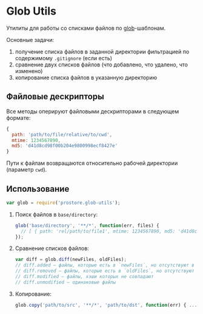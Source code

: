 # Glob Utils

Утилиты для работы со списками файлов по [glob](http://en.wikipedia.org/wiki/Glob_%28programming%29)-шаблонам.

Основные задачи:

  1. получение списка файлов в заданной директории фильтрацией по содержимому
     `.gitignore` (если есть)
  2. сравнение двух списков файлов (что добавлено, что удалено, что изменено)
  3. копирование списка файлов в указанную директорию

## Файловые дескрипторы

Все методы оперируют файловыми дескрипторами в следующем формате: 

```js
{
  path: 'path/to/file/relative/to/cwd',
  mtime: 1234567890,
  md5: 'd41d8cd98f00b204e9800998ecf8427e'
}
```

Пути к файлам возвращаются относительно рабочей директории (параметр `cwd`).
 
## Использование

```js
var glob = require('prostore.glob-utils');
```
    

1. Поиск файлов в `base/directory`:

    ```js
    glob('base/directory', '**/*', function(err, files) { 
      // [ { path: 'rel/path/to/file1', mtime: 1234567890, md5: 'd41d8cd...' }, ... ] 
    });
    ```

2. Сравнение списков файлов:

    ```js
    var diff = glob.diff(newFiles, oldFiles);
    // diff.added — файлы, которые есть в `newFiles`, но отсутствуют в `oldFiles` 
    // diff.removed — файлы, которые есть в `oldFiles`, но отсутствуют в `newFiles`
    // diff.modified — файлы, хэши которых не совпадают
    // diff.unmodified — одинаковые файлы
    ```
    
3. Копирование:

    ```js
    glob.copy('path/to/src', '**/*', 'path/to/dst', function(err) { ... })
    ```
